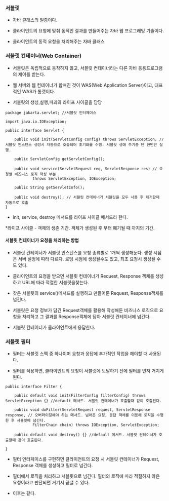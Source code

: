 ### 서블릿

* 자바 클래스의 일종이다.

* 클라이언트의 요청에 맞춰 동적인 결과를 만들어주는 자바 웹 프로그래밍 기술이다.

* 클라이언트의 동적 요청을 처리해주는 자바 클래스


### 서블릿 컨테이너(Web Container)

* 서블릿은 독립적으로 동작하지 않고, 서블릿 컨테이너라는 다른 자바 응용프로그램의 제어를 받는다.
 
* 웹 서버와 웹 컨테이너가 합쳐진 것이 WAS(Web Application Server)이고, 대표적인 WAS가 톰캣이다. 
 
* 서블릿의 생성,실행,파괴의 라이프 사이클을 담당
```
package jakarta.servlet; //서블릿 인터페이스

import java.io.IOException;

public interface Servlet {

    public void init(ServletConfig config) throws ServletException; //서블릿 인스턴스 생성시 자동으로 호출되어 초기화를 수행. 서블릿 생애 주기중 단 한번만 실행. 

    public ServletConfig getServletConfig();

    public void service(ServletRequest req, ServletResponse res) // 요청별 비즈니스 로직 작성 부분
            throws ServletException, IOException;

    public String getServletInfo();

    public void destroy(); // 서블릿 컨테이너가 서블릿을 모두 사용 후 제거할때 자동으로 호출
}
```
* init, service, destroy 메서드를 라이프 사이클 메서드라 한다.

*라이프 사이클 - 객체의 생존 기간. 객체가 생성된 후 부터 폐기될 때 까지의 기간.


#### 서블릿 컨테이너가 요청을 처리하는 방법

* 서블릿 컨테이너가 서블릿 인스턴스를 요청 종류별로 1개씩 생성해둔다. 생성 시점은 서버 설정에 따라 다르다. 로딩 시점에 생성될수도 있고, 최초 요청시 생성될 수도 있다.

* 클라이언트의 요청을 받으면 서블릿 컨테이너가 Request, Response 객체를 생성하고 URL에 따라 적절한 서블릿을찾는다.

* 찾은 서블릿의 service()메서드를 실행하고 만들어둔 Request, Response객체를 넘긴다.

* 서블릿은 요청 정보가 담긴 Request객체를 활용해 작성해둔 비즈니스 로직으로 요청을 처리하고 그 결과를 Response객체에 담아 서블릿 컨테이너에 넘긴다.

* 서블릿 컨테이너가 클라이언트에게 응답한다.


### 서블릿 필터

* 필터는 서블릿 스펙 중 하나이며 요청과 응답에 추가적인 작업을 해야할 때 사용된다. 
 
* 필터를 적용하면, 클라이언트의 요청이 서블릿에 도달하기 전에 필터를 먼저 거치게된다.

```
public interface Filter {

    public default void init(FilterConfig filterConfig) throws ServletException {} //default 메서드. 서블릿 컨테이너가 호출할때 같이 호출된다.

    public void doFilter(ServletRequest request, ServletResponse response, // 오버라이딩해야 하는 메서드. 넘어온 요청, 응답 객체를 이용해 로직을 수행한 후 서블릿에 넘긴다. 
            FilterChain chain) throws IOException, ServletException;

    public default void destroy() {} //default 메서드. 서블릿 컨테이너가 호출할때 같이 호출된다.

}
```
* 필터 인터페이스를 구현하면 클라이언트의 요청 시 서블릿 컨테이너가 Request, Response 객체를 생성하고 필터로 넘긴다. 

* 필터에서 로직을 처리하고 서블릿으로 넘긴다. 필터의 로직에 따라 적절하지 않은 요청이라고 판단되면 거기서 끝낼 수 있다. 
 
* 이후는 같다.
